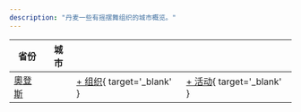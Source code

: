 ```yaml
---
description: "丹麦一些有摇摆舞组织的城市概览。"
---
```


| 省份 | 城市 | | |
| --- | --- | --- | --- |
| [奧登斯](index.md#odense) | | [+ 组织](https://github.com/swingdance/orgs/issues/new?assignees=&labels=add+org&projects=&template=02-add_entity.yml&title=%5Bdk%5D%20%3CName%3E&region=dk&province=Odense&city=Odense){ target='_blank' } | [+ 活动](https://github.com/swingdance/events/issues/new?assignees=&labels=add+event&projects=&template=02-add_entity.yml&title=%5B2024%2Fdk%5D%20%3CName%3E&region=dk&province=Odense&city=Odense&org_id=&date_starts=2024-&date_ends=2024-){ target='_blank' } |
